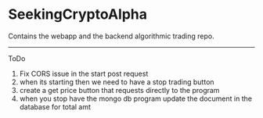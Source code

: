 # SeekingCryptoAlpha
Contains the webapp and the backend algorithmic trading repo.


-----------------------------------------------------------------------------------------------
ToDo
1) Fix CORS issue in the start post request
2) when its starting then we need to have a stop trading button
3) create a get price button that requests directly to the program
4) when you stop have the mongo db program update the document in the database for total amt
